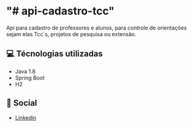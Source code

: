 <h1>"# api-cadastro-tcc"</h1> 
<p>Api para cadastro de professores e alunos, para controle de orientações sejam elas Tcc´s, projetos de pesquisa ou extensão.</p>

<h2>
   <g-emoji class="g-emoji" alias="computer" fallback-src="https://github.githubassets.com/images/icons/emoji/unicode/1f4bb.png">💻</g-emoji>
   Técnologias utilizadas
</h2>
<ul>
  <li>Java 1.8</li>
  <li>Spring Boot</li>
  <li>H2</li>
</ul>

<h2>
   <g-emoji class="g-emoji" alias="wave" fallback-src="https://github.githubassets.com/images/icons/emoji/unicode/1f44b.png">👋</g-emoji>
   Social
</h2>
<ul>
   <li><a href="https://www.linkedin.com/in/diego-martins-duarte-354a01114/">Linkedin</a></li>
</ul>

